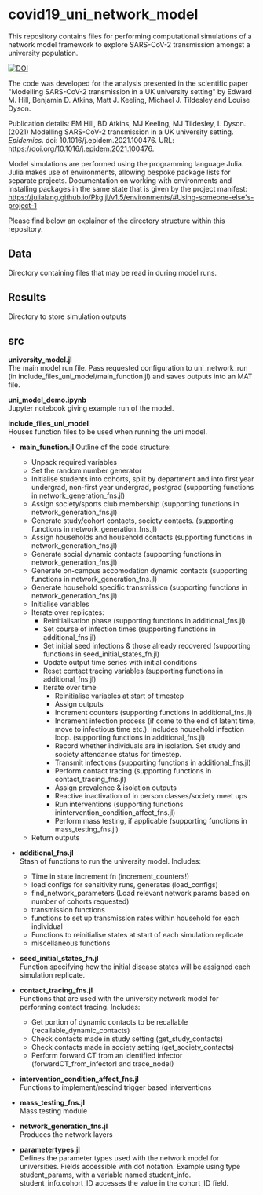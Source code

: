 # covid19_uni_network_model

This repository contains files for performing computational simulations of a network model framework to explore SARS-CoV-2 transmission amongst a university population.

[![DOI](https://zenodo.org/badge/300982008.svg)](https://zenodo.org/badge/latestdoi/300982008)

The code was developed for the analysis presented in the scientific paper "Modelling SARS-CoV-2 transmission in a UK university setting" by Edward M. Hill, Benjamin D. Atkins, Matt J. Keeling, Michael J. Tildesley and Louise Dyson.

Publication details: EM Hill, BD Atkins, MJ Keeling, MJ Tildesley, L Dyson. (2021) Modelling SARS-CoV-2 transmission in a UK university setting. *Epidemics*. doi: 10.1016/j.epidem.2021.100476. URL: https://doi.org/10.1016/j.epidem.2021.100476.

Model simulations are performed using the programming language Julia.
Julia makes use of environments, allowing bespoke package lists for separate projects. Documentation on working with environments and installing packages in the same state that is given by the project manifest: https://julialang.github.io/Pkg.jl/v1.5/environments/#Using-someone-else's-project-1

Please find below an explainer of the directory structure within this repository.

## Data
Directory containing files that may be read in during model runs.

## Results
Directory to store simulation outputs

## src

**university_model.jl**  
The main model run file. Pass requested configuration to uni_network_run (in include_files_uni_model/main_function.jl) and saves outputs into an MAT file.

**uni_model_demo.ipynb**  
Jupyter notebook giving example run of the model.

**include_files_uni_model**  
Houses function files to be used when running the uni model.

- **main_function.jl**
    Outline of the code structure:  
    * Unpack required variables
    * Set the random number generator
    * Initialise students into cohorts, split by department and into first year undergrad, non-first year undergrad, postgrad (supporting functions in network_generation_fns.jl)
    * Assign society/sports club membership  (supporting functions in network_generation_fns.jl)
    * Generate study/cohort contacts, society contacts. (supporting functions in network_generation_fns.jl)
    * Assign households and household contacts (supporting functions in network_generation_fns.jl)
    * Generate social dynamic contacts (supporting functions in network_generation_fns.jl)
    * Generate on-campus accomodation dynamic contacts (supporting functions in network_generation_fns.jl)
    * Generate household specific transmission (supporting functions in network_generation_fns.jl)
    * Initialise variables
    * Iterate over replicates:
        - Reinitialisation phase (supporting functions in additional_fns.jl)
        - Set course of infection times (supporting functions in additional_fns.jl)
        - Set initial seed infections & those already recovered (supporting functions in seed_initial_states_fn.jl)
        - Update output time series with initial conditions
        - Reset contact tracing variables (supporting functions in additional_fns.jl)
        - Iterate over time
            - Reinitialise variables at start of timestep
            - Assign outputs
            - Increment counters (supporting functions in additional_fns.jl)
            - Increment infection process (if come to the end of latent time, move to infectious time etc.). Includes household infection loop. (supporting functions in additional_fns.jl)
            - Record whether individuals are in isolation. Set study and society attendance status for timestep.
            - Transmit infections (supporting functions in additional_fns.jl)
            - Perform contact tracing (supporting functions in contact_tracing_fns.jl)
            - Assign prevalence & isolation outputs
            - Reactive inactivation of in person classes/society meet ups
            - Run interventions (supporting functions inintervention_condition_affect_fns.jl)
            - Perform mass testing, if applicable (supporting functions in mass_testing_fns.jl)
    * Return outputs

- **additional_fns.jl**   
    Stash of functions to run the university model. Includes:  
    * Time in state increment fn (increment_counters!)
    * load configs for sensitivity runs, generates (load_configs)
    * find_network_parameters (Load relevant network params based on number of cohorts requested)
    * transmission functions
    * functions to set up transmission rates within household for each individual
    * Functions to reinitialise states at start of each simulation replicate
    * miscellaneous functions

- **seed_initial_states_fn.jl**   
    Function specifying how the initial disease states will be assigned each simulation replicate.

- **contact_tracing_fns.jl**  
    Functions that are used with the university network model for performing contact tracing. Includes:
    * Get portion of dynamic contacts to be recallable (recallable_dynamic_contacts)
    * Check contacts made in study setting (get_study_contacts)
    * Check contacts made in society setting (get_society_contacts)
    * Perform forward CT from an identified infector (forwardCT_from_infector! and trace_node!)

- **intervention_condition_affect_fns.jl**  
    Functions to implement/rescind trigger based interventions

- **mass_testing_fns.jl**  
    Mass testing module

- **network_generation_fns.jl**  
    Produces the network layers

- **parametertypes.jl**  
    Defines the parameter types used with the network model for universities. Fields accessible with dot notation. Example using type student_params, with a variable named student_info. student_info.cohort_ID accesses the value in the cohort_ID field.
